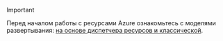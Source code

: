 > [!IMPORTANT]
> Перед началом работы с ресурсами Azure ознакомьтесь с моделями развертывания: [на основе диспетчера ресурсов и классической](../articles/resource-manager-deployment-model.md).


<!--HONumber=Nov16_HO2-->


